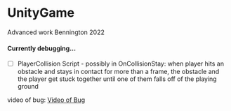 # UnityGame
Advanced work Bennington 2022

#### Currently debugging... 

- [ ] PlayerCollision Script - possibly in OnCollisionStay: when player hits an obstacle and stays in contact for more than a frame, the obstacle and the player get stuck together until one of them falls off of the playing ground 


video of bug: [Video of Bug](https://drive.google.com/file/d/1ZmKTVZOmkKcH46sZOwlaJa-lCvVBX-wI/view?usp=sharing)
